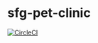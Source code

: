 # sfg-pet-clinic

[![CircleCI](https://circleci.com/gh/Goncharoff/sfg-pet-clinic.svg?style=svg)](https://circleci.com/gh/Goncharoff/sfg-pet-clinic)
